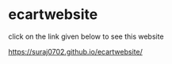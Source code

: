 # ecartwebsite
click on the link given below to see this website


https://suraj0702.github.io/ecartwebsite/
